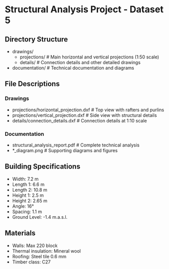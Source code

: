 # Structural Analysis Project - Dataset 5

## Directory Structure
- drawings/
  - projections/     # Main horizontal and vertical projections (1:50 scale)
  - details/         # Connection details and other detailed drawings
- documentation/     # Technical documentation and diagrams

## File Descriptions
### Drawings
- projections/horizontal_projection.dxf  # Top view with rafters and purlins
- projections/vertical_projection.dxf    # Side view with structural details
- details/connection_details.dxf         # Connection details at 1:10 scale

### Documentation
- structural_analysis_report.pdf         # Complete technical analysis
- *_diagram.png                         # Supporting diagrams and figures

## Building Specifications
- Width: 7.2 m
- Length 1: 6.6 m
- Length 2: 10.8 m
- Height 1: 2.5 m
- Height 2: 2.65 m
- Angle: 16°
- Spacing: 1.1 m
- Ground Level: -1.4 m.a.s.l.

## Materials
- Walls: Max 220 block
- Thermal insulation: Mineral wool
- Roofing: Steel tile 0.6 mm
- Timber class: C27
